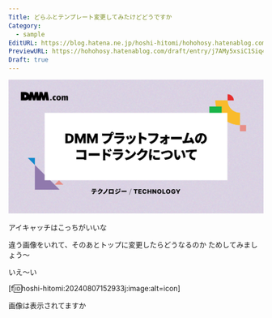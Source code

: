 ```yaml
---
Title: どらふとテンプレート変更してみたけどどうですか
Category:
  - sample
EditURL: https://blog.hatena.ne.jp/hoshi-hitomi/hohohosy.hatenablog.com/atom/entry/6801883189127801504
PreviewURL: https://hohohosy.hatenablog.com/draft/entry/j7AMy5xsiC1Siq407m5TjfDayKM
Draft: true
---
```


![アイキャッチ](../image/2024/202405_2.jpg) 

アイキャッチはこっちがいいな

違う画像をいれて、そのあとトップに変更したらどうなるのか
ためしてみましょう〜

いえ〜い

[f:id:hoshi-hitomi:20240807152933j:image:alt=icon] 


画像は表示されてますか
